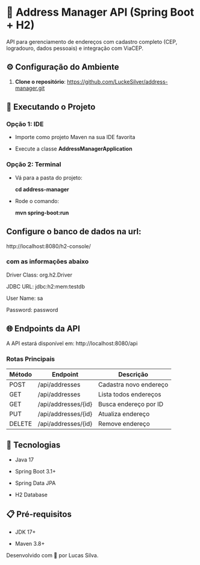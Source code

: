 # 📍 Address Manager API (Spring Boot + H2)

API para gerenciamento de endereços com cadastro completo (CEP, logradouro, dados pessoais) e integração com ViaCEP.

## ⚙️ Configuração do Ambiente
 1. __Clone o repositório__: https://github.com/LuckeSilver/address-manager.git

## 🏃 Executando o Projeto
### Opção 1: IDE

- Importe como projeto Maven na sua IDE favorita

- Execute a classe __AddressManagerApplication__

### Opção 2: Terminal

- Vá para a pasta do projeto:

   __cd address-manager__
   
- Rode o comando: 

   __mvn spring-boot:run__

## Configure o banco de dados na url:

 http://localhost:8080/h2-console/

 ### com as informações abaixo

   Driver Class: org.h2.Driver

   JDBC URL: jdbc:h2:mem:testdb
   
   User Name: sa
   
   Password: password

## 🌐 Endpoints da API
A API estará disponível em: http://localhost:8080/api

### Rotas Principais
| Método | Endpoint                | Descrição                |
|--------|-------------------------|--------------------------|
| POST   | /api/addresses           | Cadastra novo endereço   |
| GET    | /api/addresses           | Lista todos endereços    |
| GET    | /api/addresses/{id}      | Busca endereço por ID    |
| PUT    | /api/addresses/{id}      | Atualiza endereço        |
| DELETE | /api/addresses/{id}      | Remove endereço          |

## 🚀 Tecnologias
- Java 17

- Spring Boot 3.1+

- Spring Data JPA

- H2 Database 

## 📋 Pré-requisitos

- JDK 17+

- Maven 3.8+


Desenvolvido com 💜 por Lucas Silva.